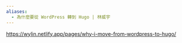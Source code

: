```yaml
---
aliases:
  - 為什麼要從 WordPress 轉到 Hugo | 林威宇
---
```


https://wylin.netlify.app/pages/why-i-move-from-wordpress-to-hugo/